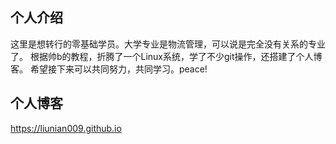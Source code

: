 ## 个人介绍
这里是想转行的零基础学员。大学专业是物流管理，可以说是完全没有关系的专业了。
根据帅b的教程，折腾了一个Linux系统，学了不少git操作，还搭建了个人博客。
希望接下来可以共同努力，共同学习。peace!
## 个人博客
https://liunian009.github.io
